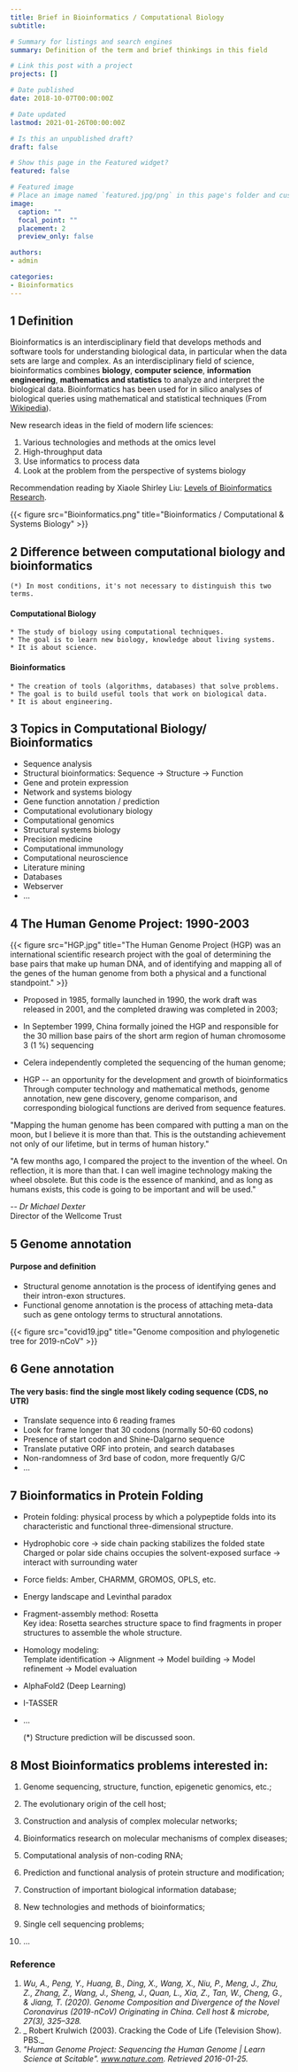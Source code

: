 ```yaml
---
title: Brief in Bioinformatics / Computational Biology
subtitle: 

# Summary for listings and search engines
summary: Definition of the term and brief thinkings in this field

# Link this post with a project
projects: []

# Date published
date: 2018-10-07T00:00:00Z

# Date updated
lastmod: 2021-01-26T00:00:00Z

# Is this an unpublished draft?
draft: false

# Show this page in the Featured widget?
featured: false

# Featured image
# Place an image named `featured.jpg/png` in this page's folder and customize its options here.
image:
  caption: ""
  focal_point: ""
  placement: 2
  preview_only: false

authors:
- admin

categories:
- Bioinformatics
---
```


## 1	Definition

Bioinformatics is an interdisciplinary field that develops methods and software tools for understanding biological data, in particular when the data sets are large and complex. As an interdisciplinary field of science, bioinformatics combines **biology**, **computer science**, **information engineering**, **mathematics and statistics** to analyze and interpret the biological data. Bioinformatics has been used for in silico analyses of biological queries using mathematical and statistical techniques (From [Wikipedia](https://en.wikipedia.org/wiki/Bioinformatics)).

New research ideas in the field of modern life sciences:
1.	Various technologies and methods at the omics level
2.	High-throughput data
3.	Use informatics to process data
4.	Look at the problem from the perspective of systems biology

Recommendation reading by Xiaole Shirley Liu: [Levels of Bioinformatics Research](http://www.longwoodgenomics.org/2014/10/11/levels-of-bioinformatics-research/).

{{< figure src="Bioinformatics.png" title="Bioinformatics / Computational & Systems Biology" >}}

  
## 2	Difference between computational biology and bioinformatics
	(*) In most conditions, it's not necessary to distinguish this two terms.


#### Computational Biology
	* The study of biology using computational techniques.
	* The goal is to learn new biology, knowledge about living systems.
	* It is about science.


#### Bioinformatics
	* The creation of tools (algorithms, databases) that solve problems.
	* The goal is to build useful tools that work on biological data.
	* It is about engineering.



  
## 3	Topics in Computational Biology/ Bioinformatics

- Sequence analysis
- Structural bioinformatics: Sequence -> Structure -> Function
- Gene and protein expression
- Network and systems biology
- Gene function annotation / prediction
- Computational evolutionary biology
- Computational genomics
- Structural systems biology
- Precision medicine
- Computational immunology
- Computational neuroscience
- Literature mining
- Databases
- Webserver
- ...


## 4	The Human Genome Project: 1990-2003

{{< figure src="HGP.jpg" title="The Human Genome Project (HGP) was an international scientific research project with the goal of determining the base pairs that make up human DNA, and of identifying and mapping all of the genes of the human genome from both a physical and a functional standpoint." >}}

- Proposed in 1985, formally launched in 1990, the work draft was released in 2001, and the completed drawing was completed in 2003;

- In September 1999, China formally joined the HGP and responsible for the 30 million base pairs of the short arm region of human chromosome 3 (1 %) sequencing

- Celera independently completed the sequencing of the human genome;

- HGP -- an opportunity for the development and growth of bioinformatics
	Through computer technology and mathematical methods, genome annotation, new gene discovery, genome comparison, and corresponding biological functions are derived from sequence features.

"Mapping the human genome has been compared with putting a man on the moon, but I believe it is more than that. This is the outstanding achievement not only of our lifetime, but in terms of human history."  

"A few months ago, I compared the project to the invention of the wheel. On reflection, it is more than that. I can well imagine technology making the wheel obsolete. But this code is the essence of mankind, and as long as humans exists, this code is going to be important and will be used."  

_-- Dr Michael Dexter_  
Director of the Wellcome Trust


  
## 5	Genome annotation
#### Purpose and definition
- Structural genome annotation is the process of identifying genes and their intron-exon structures.
- Functional genome annotation is the process of attaching meta-data such as gene ontology terms to structural annotations.

{{< figure src="covid19.jpg" title="Genome composition and phylogenetic tree for 2019-nCoV" >}}

  
## 6	Gene annotation
#### The very basis: find the single most likely coding sequence (CDS, no UTR)
- Translate sequence into 6 reading frames
- Look for frame longer that 30 codons (normally 50-60 codons)
- Presence of start codon and Shine-Dalgarno sequence
- Translate putative ORF into protein, and search databases
- Non-randomness of 3rd base of codon, more frequently G/C
- ...


  
## 7	Bioinformatics in Protein Folding

- Protein folding: physical process by which a polypeptide folds into its characteristic and functional three-dimensional structure.

- Hydrophobic core -> side chain packing stabilizes the folded state  
Charged or polar side chains occupies the solvent-exposed surface -> interact with surrounding water

- Force fields: Amber, CHARMM, GROMOS, OPLS, etc.

- Energy landscape and Levinthal paradox

- Fragment-assembly method: Rosetta  
Key idea: Rosetta searches structure space to find fragments in proper structures to assemble the whole structure.

- Homology modeling:  
	Template identification -> Alignment -> Model building -> Model refinement -> Model evaluation
 
- AlphaFold2 (Deep Learning)

- I-TASSER

- ...

  (\*) Structure prediction will be discussed soon.


  
## 8	Most Bioinformatics problems interested in:

1. Genome sequencing, structure, function, epigenetic genomics, etc.;

2. The evolutionary origin of the cell host;

3. Construction and analysis of complex molecular networks;

4. Bioinformatics research on molecular mechanisms of complex diseases;

5. Computational analysis of non-coding RNA;

6. Prediction and functional analysis of protein structure and modification;

7. Construction of important biological information database;

8. New technologies and methods of bioinformatics;

9. Single cell sequencing problems;

10.	...


  
### Reference
1.	_Wu, A., Peng, Y., Huang, B., Ding, X., Wang, X., Niu, P., Meng, J., Zhu, Z., Zhang, Z., Wang, J., Sheng, J., Quan, L., Xia, Z., Tan, W., Cheng, G., & Jiang, T. (2020). Genome Composition and Divergence of the Novel Coronavirus (2019-nCoV) Originating in China. Cell host & microbe, 27(3), 325–328._
2.	_ Robert Krulwich (2003). Cracking the Code of Life (Television Show). PBS._
3.	_"Human Genome Project: Sequencing the Human Genome | Learn Science at Scitable". www.nature.com. Retrieved 2016-01-25._


